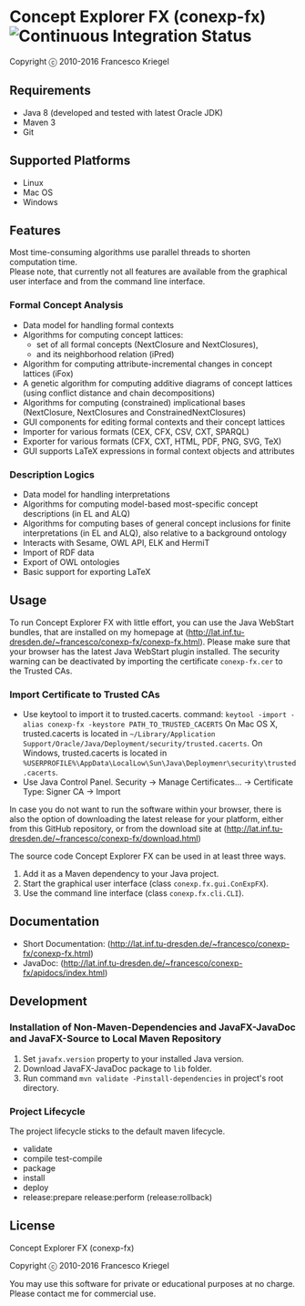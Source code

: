 # Concept Explorer FX (conexp-fx) ![Continuous Integration Status](https://travis-ci.org/francesco-kriegel/conexp-fx.svg "Continuous Integration Status")
Copyright ⓒ 2010-2016 Francesco Kriegel

## Requirements
* Java 8 (developed and tested with latest Oracle JDK)
* Maven 3
* Git

## Supported Platforms
* Linux
* Mac OS
* Windows

## Features
Most time-consuming algorithms use parallel threads to shorten computation time.  
Please note, that currently not all features are available from the graphical user interface and from the command line interface.

### Formal Concept Analysis
* Data model for handling formal contexts
* Algorithms for computing concept lattices:
    * set of all formal concepts (NextClosure and NextClosures),
    * and its neighborhood relation (iPred)
* Algorithm for computing attribute-incremental changes in concept lattices (iFox)
* A genetic algorithm for computing additive diagrams of concept lattices (using conflict distance and chain decompositions)
* Algorithms for computing (constrained) implicational bases (NextClosure, NextClosures and ConstrainedNextClosures)
* GUI components for editing formal contexts and their concept lattices
* Importer for various formats (CEX, CFX, CSV, CXT, SPARQL)
* Exporter for various formats (CFX, CXT, HTML, PDF, PNG, SVG, TeX)
* GUI supports LaTeX expressions in formal context objects and attributes

### Description Logics
* Data model for handling interpretations
* Algorithms for computing model-based most-specific concept descriptions (in EL and ALQ)
* Algorithms for computing bases of general concept inclusions for finite interpretations (in EL and ALQ), also relative to a background ontology
* Interacts with Sesame, OWL API, ELK and HermiT
* Import of RDF data
* Export of OWL ontologies
* Basic support for exporting LaTeX

## Usage
To run Concept Explorer FX with little effort, you can use the Java WebStart bundles, that are installed on my homepage at
(http://lat.inf.tu-dresden.de/~francesco/conexp-fx/conexp-fx.html). Please make sure that your browser has the latest Java WebStart plugin installed. The security warning can be deactivated by importing the certificate `conexp-fx.cer` to the Trusted CAs.

### Import Certificate to Trusted CAs
* Use keytool to import it to trusted.cacerts.
	command: `keytool -import -alias conexp-fx -keystore PATH_TO_TRUSTED_CACERTS`
  On Mac OS X, trusted.cacerts is located in `~/Library/Application Support/Oracle/Java/Deployment/security/trusted.cacerts`.
  On Windows, trusted.cacerts is located in `%USERPROFILE%\AppData\LocalLow\Sun\Java\Deploymenr\security\trusted.cacerts`.
* Use Java Control Panel.
	Security -> Manage Certificates... -> Certificate Type: Signer CA -> Import

In case you do not want to run the software within your browser, there is also the option of downloading the latest release for your platform,
either from this GitHub repository, or from the download site at (http://lat.inf.tu-dresden.de/~francesco/conexp-fx/download.html)

The source code Concept Explorer FX can be used in at least three ways.  
1. Add it as a Maven dependency to your Java project.  
2. Start the graphical user interface (class `conexp.fx.gui.ConExpFX`).  
3. Use the command line interface (class `conexp.fx.cli.CLI`).  

## Documentation
* Short Documentation: (http://lat.inf.tu-dresden.de/~francesco/conexp-fx/conexp-fx.html)
* JavaDoc: (http://lat.inf.tu-dresden.de/~francesco/conexp-fx/apidocs/index.html)

## Development
### Installation of Non-Maven-Dependencies and JavaFX-JavaDoc and JavaFX-Source to Local Maven Repository
1. Set `javafx.version` property to your installed Java version.
2. Download JavaFX-JavaDoc package to `lib` folder.
3. Run command `mvn validate -Pinstall-dependencies` in project's root directory.

### Project Lifecycle
The project lifecycle sticks to the default maven lifecycle.
* validate
* compile test-compile
* package
* install
* deploy
* release:prepare release:perform (release:rollback)

## License
Concept Explorer FX (conexp-fx)

Copyright ⓒ 2010-2016 Francesco Kriegel

You may use this software for private or educational purposes at no charge. Please contact me for commercial use.
